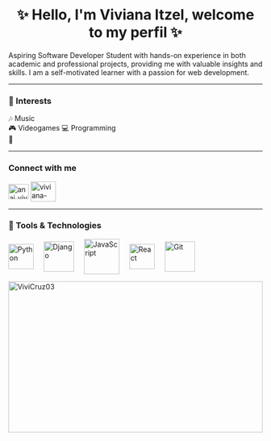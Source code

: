 <h1 align="center">✨ Hello, I'm Viviana Itzel, welcome to my perfil ✨</h1>

Aspiring Software Developer Student with hands-on experience in both academic and professional projects, providing me with valuable insights and skills. I am a self-motivated learner with a passion for web development.

---

### 🌷 Interests  
🎶 Music  
🎮 Videogames 
💻 Programming  
🚶   

---

###  Connect with me  
<a href="https://instagram.com/anai_vivv" target="blank"><img align="center" src="https://raw.githubusercontent.com/rahuldkjain/github-profile-readme-generator/master/src/images/icons/Social/instagram.svg" alt="anai_vivv" height="30" width="40" /></a>
<a href="https://www.linkedin.com/in/viviana-itzel-cruz-de-jesus-32934b253/" target="blank"><img align="center" src="https://www.logo.wine/a/logo/LinkedIn/LinkedIn-Icon-Logo.wine.svg" alt="viviana-itzel-cruz-de-jesus-32934b253" height="40" width="50" /></a>


---

### 🌸 Tools & Technologies
<div style="display: flex; align-items: center; gap: 20px;">
<img src="https://encrypted-tbn0.gstatic.com/images?q=tbn:ANd9GcSv8e8DY2HEtxzguVyTkNj1DmaQglni2j9SRw&s" alt="Python" width="50">
<img src="https://www.svgrepo.com/show/353657/django-icon.svg" alt="Django" width="60">
<img src="https://img.icons8.com/color/512/javascript.png" alt="JavaScript" width="70">
<img src="https://static-00.iconduck.com/assets.00/react-original-wordmark-icon-840x1024-vhmauxp6.png" alt="React" width="50">
<img src="https://cdn3.iconfinder.com/data/icons/social-media-2169/24/social_media_social_media_logo_git-512.png" alt="Git" width="60">
</div>






<p><img align="" src="https://github-readme-stats.vercel.app/api/top-langs?username=ViviCruz03&show_icons=true&locale=en&layout=compact" alt="ViviCruz03" width="100%" height="300" /></p>
